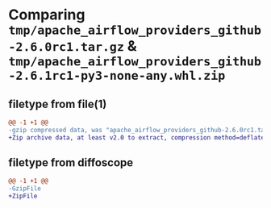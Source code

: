 # Comparing `tmp/apache_airflow_providers_github-2.6.0rc1.tar.gz` & `tmp/apache_airflow_providers_github-2.6.1rc1-py3-none-any.whl.zip`

## filetype from file(1)

```diff
@@ -1 +1 @@
-gzip compressed data, was "apache_airflow_providers_github-2.6.0rc1.tar", last modified: Tue Apr 30 11:26:52 2024, max compression
+Zip archive data, at least v2.0 to extract, compression method=deflate
```

## filetype from diffoscope

```diff
@@ -1 +1 @@
-GzipFile
+ZipFile
```

